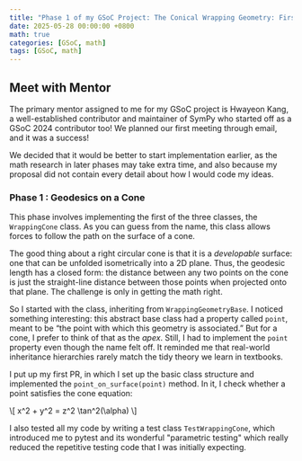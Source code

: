 ```yaml
---
title: "Phase 1 of my GSoC Project: The Conical Wrapping Geometry: First PR"
date: 2025-05-28 00:00:00 +0800
math: true
categories: [GSoC, math]
tags: [GSoC, math]
---
```


## Meet with Mentor

The primary mentor assigned to me for my GSoC project is Hwayeon Kang, a well-established contributor and maintainer of SymPy who started off as a GSoC 2024 contributor too! We planned our first meeting through email, and it was a success!

We decided that it would be better to start implementation earlier, as the math research in later phases may take extra time, and also because my proposal did not contain every detail about how I would code my ideas.

### Phase 1 : Geodesics on a Cone

This phase involves implementing the first of the three classes, the `WrappingCone` class. As you can guess from the name, this class allows forces to follow the path on the surface of a cone.

The good thing about a right circular cone is that it is a *developable* surface: one that can be unfolded isometrically into a 2D plane. Thus, the geodesic length has a closed form: the distance between any two points on the cone is just the straight-line distance between those points when projected onto that plane. The challenge is only in getting the math right.

So I started with the class, inheriting from `WrappingGeometryBase`. I noticed something interesting: this abstract base class had a property called `point`, meant to be “the point with which this geometry is associated.” But for a cone, I prefer to think of that as the *apex*. Still, I had to implement the `point` property even though the name felt off. It reminded me that real-world inheritance hierarchies rarely match the tidy theory we learn in textbooks.

I put up my first PR, in which I set up the basic class structure and implemented the `point_on_surface(point)` method. In it, I check whether a point satisfies the cone equation:

\\[
x^2 + y^2 = z^2 \\tan^2(\\alpha)
\\]


I also tested all my code by writing a test class `TestWrappingCone`, which introduced me to pytest and its wonderful "parametric testing" which really reduced the repetitive testing code that I was initially expecting.
